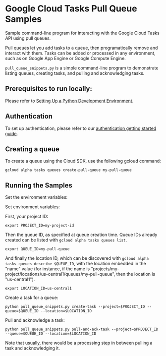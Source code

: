 # Google Cloud Tasks Pull Queue Samples

Sample command-line program for interacting with the Google Cloud Tasks API
using pull queues.

Pull queues let you add tasks to a queue, then programatically remove and
interact with them. Tasks can be added or processed in any environment,
such as on Google App Engine or Google Compute Engine.

`pull_queue_snippets.py` is a simple command-line program to demonstrate listing queues,
 creating tasks, and pulling and acknowledging tasks.

## Prerequisites to run locally:

Please refer to [Setting Up a Python Development Environment](https://cloud.google.com/python/setup).

## Authentication

To set up authentication, please refer to our
[authentication getting started guide](https://cloud.google.com/docs/authentication/getting-started).

## Creating a queue

To create a queue using the Cloud SDK, use the following gcloud command:

    gcloud alpha tasks queues create-pull-queue my-pull-queue

## Running the Samples

Set the environment variables:

Set environment variables:

First, your project ID:

    export PROJECT_ID=my-project-id

Then the queue ID, as specified at queue creation time. Queue IDs already
created can be listed with `gcloud alpha tasks queues list`.

    export QUEUE_ID=my-pull-queue

And finally the location ID, which can be discovered with
`gcloud alpha tasks queues describe $QUEUE_ID`, with the location embedded in
the "name" value (for instance, if the name is
"projects/my-project/locations/us-central1/queues/my-pull-queue", then the
location is "us-central1").

    export LOCATION_ID=us-central1

Create a task for a queue:

    python pull_queue_snippets.py create-task --project=$PROJECT_ID --queue=$QUEUE_ID --location=$LOCATION_ID

Pull and acknowledge a task:

    python pull_queue_snippets.py pull-and-ack-task --project=$PROJECT_ID --queue=$QUEUE_ID --location=$LOCATION_ID

Note that usually, there would be a processing step in between pulling a task and acknowledging it.
